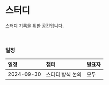 # 스터디

스터디 기록을 위한 공간입니다.  

<br>

### 일정
|일정|챕터|발표자|
|:--|:--|:--|
|2024-09-30|스터디 방식 논의|모두|

<br><br>

```{tableofcontents}
```
